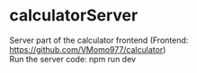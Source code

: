 # calculatorServer
Server part of the calculator frontend (Frontend: https://github.com/VMomo977/calculator) <br />
Run the server code: npm run dev

